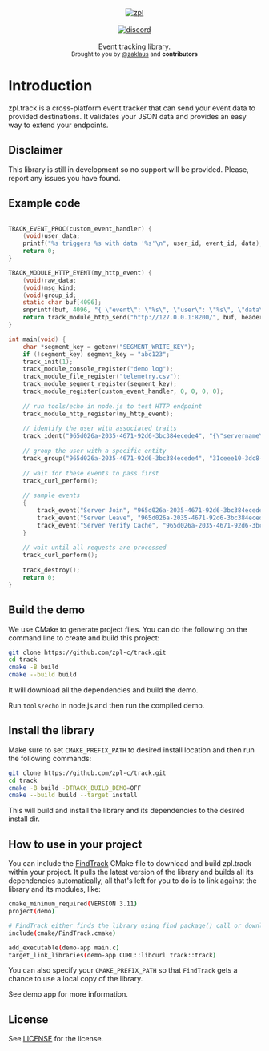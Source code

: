 <div align="center">
    <a href="https://github.com/zpl-c/zpl"><img src="https://user-images.githubusercontent.com/2182108/111983468-d5593e80-8b12-11eb-9c59-8c78ecc0504e.png" alt="zpl" /></a>
</div>

<br />

<div align="center">
    <a href="https://discord.gg/2fZVEym"><img src="https://img.shields.io/discord/354670964400848898?color=7289DA&style=for-the-badge" alt="discord" /></a>
</div>

<br />
<div align="center">
  Event tracking library.
</div>

<div align="center">
  <sub>
    Brought to you by <a href="https://github.com/zaklaus">@zaklaus</a>
    and <strong>contributors</strong>
  </sub>
</div>

# Introduction
zpl.track is a cross-platform event tracker that can send your event data to provided destinations. It validates your JSON data and provides an easy way to extend your endpoints.

## Disclaimer

This library is still in development so no support will be provided. Please, report any issues you have found.

## Example code

```c

TRACK_EVENT_PROC(custom_event_handler) {
    (void)user_data;
    printf("%s triggers %s with data '%s'\n", user_id, event_id, data);
    return 0;
}

TRACK_MODULE_HTTP_EVENT(my_http_event) {
    (void)raw_data;
    (void)msg_kind;
    (void)group_id;
    static char buf[4096];
    snprintf(buf, 4096, "{ \"event\": \"%s\", \"user\": \"%s\", \"data\": \"%s\" }", event_id, user_id, data);
    return track_module_http_send("http://127.0.0.1:8200/", buf, headers);
}

int main(void) {
    char *segment_key = getenv("SEGMENT_WRITE_KEY");
    if (!segment_key) segment_key = "abc123";
    track_init(1);
    track_module_console_register("demo log");
    track_module_file_register("telemetry.csv");
    track_module_segment_register(segment_key);
    track_module_register(custom_event_handler, 0, 0, 0, 0);
    
    // run tools/echo in node.js to test HTTP endpoint
    track_module_http_register(my_http_event);
    
    // identify the user with associated traits
    track_ident("965d026a-2035-4671-92d6-3bc384ecede4", "{\"servername\": \"foo\" }");
    
    // group the user with a specific entity
    track_group("965d026a-2035-4671-92d6-3bc384ecede4", "31ceee10-3dc8-402f-a8d1-08c89ce4ef79", "{\"role\": \"community-server\" }");
    
    // wait for these events to pass first
    track_curl_perform();
    
    // sample events
    {
        track_event("Server Join", "965d026a-2035-4671-92d6-3bc384ecede4", "{\"nickname\": \"joe\" }");
        track_event("Server Leave", "965d026a-2035-4671-92d6-3bc384ecede4", "{\"nickname\": \"joe\", \"reason\": \"ban\" }");
        track_event("Server Verify Cache", "965d026a-2035-4671-92d6-3bc384ecede4", "{\"cache-size\": 1536}");
    }
    
    // wait until all requests are processed
    track_curl_perform();
    
    track_destroy();
    return 0;
}

```

## Build the demo
We use CMake to generate project files.
You can do the following on the command line to create and build this project:
```sh
git clone https://github.com/zpl-c/track.git
cd track
cmake -B build
cmake --build build
```

It will download all the dependencies and build the demo.

Run `tools/echo` in node.js and then run the compiled demo.

## Install the library
Make sure to set `CMAKE_PREFIX_PATH` to desired install location and then run the following commands:

```sh
git clone https://github.com/zpl-c/track.git
cd track
cmake -B build -DTRACK_BUILD_DEMO=OFF
cmake --build build --target install
```

This will build and install the library and its dependencies to the desired install dir.

## How to use in your project
You can include the [FindTrack](cmake/FindTrack.cmake) CMake file to download and build zpl.track within your project. It pulls the latest version of the library and builds all its dependencies automatically, all that's left for you to do is to link against the library and its modules, like:

```sh
cmake_minimum_required(VERSION 3.11)
project(demo)

# FindTrack either finds the library using find_package() call or downloads the library sources and builds it locally.
include(cmake/FindTrack.cmake)

add_executable(demo-app main.c)
target_link_libraries(demo-app CURL::libcurl track::track)
```

You can also specify your `CMAKE_PREFIX_PATH` so that `FindTrack` gets a chance to use a local copy of the library.

See demo app for more information.

## License

See [LICENSE](LICENSE) for the license.
